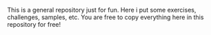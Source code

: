 This is a general repository just for fun. Here i put some exercises, challenges, samples, etc. You are free to copy everything here in this repository for free!

